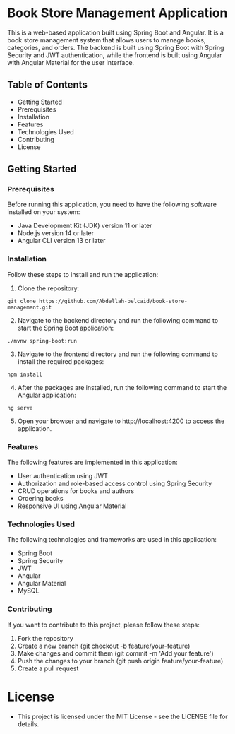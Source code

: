 # Book Store Management Application  
This is a web-based application built using Spring Boot and Angular. It is a book store management system that allows users to manage books, categories, and orders. The backend is built using Spring Boot with Spring Security and JWT authentication, while the frontend is built using Angular with Angular Material for the user interface.
     
## Table of Contents       
* Getting Started  
* Prerequisites  
* Installation  
* Features   
* Technologies Used  
* Contributing  
* License  
## Getting Started    
### Prerequisites  
Before running this application, you need to have the following software installed on your system:    

- Java Development Kit (JDK) version 11 or later  
- Node.js version 14 or later  
- Angular CLI version 13 or later   
### Installation  
Follow these steps to install and run the application:

1. Clone the repository:   
```  
git clone https://github.com/Abdellah-belcaid/book-store-management.git
```    
2. Navigate to the backend directory and run the following command to start the Spring Boot application:   
```  
./mvnw spring-boot:run   
```    
3. Navigate to the frontend directory and run the following command to install the required packages:   
```    
npm install   
```    
4. After the packages are installed, run the following command to start the Angular application:   
```    
ng serve   
```    
5. Open your browser and navigate to http://localhost:4200 to access the application.     

### Features   
The following features are implemented in this application:    

- User authentication using JWT  
- Authorization and role-based access control using Spring Security   
- CRUD operations for books and authors   
- Ordering books    
- Responsive UI using Angular Material  
### Technologies Used   
The following technologies and frameworks are used in this application:

- Spring Boot  
- Spring Security  
- JWT  
- Angular 
- Angular Material  
- MySQL 
### Contributing  
If you want to contribute to this project, please follow these steps:

1. Fork the repository  
2. Create a new branch (git checkout -b feature/your-feature)  
3. Make changes and commit them (git commit -m 'Add your feature')   
4. Push the changes to your branch (git push origin feature/your-feature)   
5. Create a pull request   
# License  
- This project is licensed under the MIT License - see the LICENSE file for details.